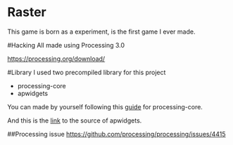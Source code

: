 # Raster
This game is born as a experiment, is the first game I ever made.

#Hacking
All made using Processing 3.0

https://processing.org/download/

#Library
I used two precompiled library for this project
* processing-core
* apwidgets

You can made  by yourself following this [guide](https://github.com/processing/processing/wiki/Build-Instructions) for processing-core.

And this is the [link](https://code.google.com/archive/p/apwidgets/source/default/source) to the source of apwidgets.

##Processing issue
https://github.com/processing/processing/issues/4415
